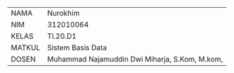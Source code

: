 <table>
  <tr>
    <td>NAMA</td>
    <td>Nurokhim</td>
  </tr>
  <tr>
    <td>NIM</td>
    <td>312010064</td>
  </tr>
  <tr>
    <td>KELAS</td>
    <td>TI.20.D1</td>
  </tr>
  <tr>
    <td>MATKUL</td>
    <td>Sistem Basis Data</td>
  </tr>
 <tr>
    <td>DOSEN</td>
    <td> Muhammad Najamuddin Dwi Miharja, S.Kom, M.kom, </td>
  </tr>
</table>

